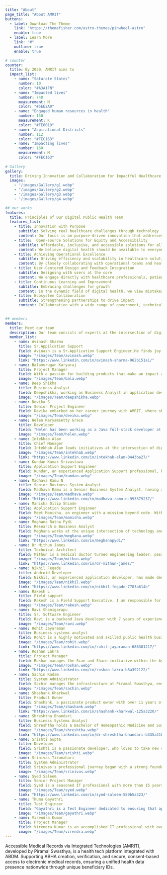 ```yaml
---
title: "About"
page_title: "About AMRIT"
buttons:
  - label: Download The Theme
    link: "https://themefisher.com/astro-themes/pinwheel-astro"
    enable: true
  - label: Learn More
    link: "#"
    outline: true
    enable: true

# counter
counter:
  title: By 2030, AMRIT aims to
  impact_list:
    - name: "Saturate States"
      number: 10
      color: "#A3A1FN"
    - name: "Impacted lives"
      number: 740
      measurement: M
      color: "#5EE2A0"
    - name: "Engaged human resources in health"
      number: 150
      measurement: K
      color: "#FE6019"
    - name: "Aspirational Districts"
      number: 112
      color: "#FEC163"
    - name: "Impacting lives"
      number: 160
      measurement: M
      color: "#FEC163"
    
# Gallery
gallery:
  title: Driving Innovation and Collaboration for Impactful Healthcare Solutions 
  images:
    - "/images/Gallery/g1.webp"
    - "/images/Gallery/g2.webp"
    - "/images/Gallery/g3.webp"
    - "/images/Gallery/g4.webp"

## our works
features:
  title: Principles of Our Digital Public Health Team
  features_list:
    - title: Innovation with Purpose
      subtitle: Solving real healthcare challenges through technology
      content: Our focus is on purpose-driven innovation that addresses critical public health challenges. We develop technology that enhances care delivery, improves patient outcomes, and supports healthcare workers, making a tangible difference in the healthcare landscape.
    - title:  Open-source Solutions for Equity and Accessibility
      subtitle: Affordable, inclusive, and accessible solutions for all
      content: We believe digital health should be available to everyone, regardless of socio-economic status or geographic location. Our commitment to open-source development ensures that our solutions are affordable and equitable, helping to close the digital divide for underserved populations. 
    - title: Achieving Operational Excellence
      subtitle: Driving efficiency and scalability in healthcare solutions 
      content: By closely collaborating with operational teams and healthcare professionals, we align our digital solutions with real-world healthcare needs. This integration streamlines processes, reduces inefficiencies, and ensures that our innovations are both sustainable and scalable within public health systems.
    - title: User-Centered Design and Feedback Integration
      subtitle: Designing with users at the core
      content: We engage directly with healthcare professionals, patients, and stakeholders to create practical, intuitive tools. By incorporating continuous feedback, we ensure our solutions are responsive, adaptable, and aligned with the evolving needs of users.
    - title: Continuous Learning and Improvement
      subtitle: Embracing challenges for growth
      content: In the dynamic field of digital health, we view mistakes as opportunities for learning. By fostering a culture of continuous improvement, we refine our processes, making our solutions more resilient, effective, and better aligned with the needs of our users.
    - title: Ecosystem Collaboration
      subtitle: Strengthening partnerships to drive impact
      content: Collaboration with a wide range of government, technical and knowledge partners enable us to enhance integration and interoperability. Through these partnerships, we amplify the impact of our solutions across public health systems. 
    

## members
members:
  title: Meet our team
  description: Our team consists of experts at the intersection of digital health, public health, technology, and leadership, dedicated to developing innovative and scalable health solutions that align with both national and global health objectives.
  member_list:
    - name: Avinash Sharma
      title: Sr.Appilcation Support
      field: Avinash is a Sr.Application Support Engineer,He finds joy in learning new skills,working closely with development team and having 3+ experience in healthcare. Currently serving as a Sr.Application Support at Piramal Swasthya.
      image: "/images/Team/avinash.webp"
      link: "https://www.linkedin.com/in/avinash-sharma-962b151a1/"
    - name: Balamurugan Karyaraj
      title: Project Manager
      field: With a passion for building products that make an impact and brings a unique blend of Scrum Master expertise and Project Management skills to the table. Dedicated to breaking down complex problems into manageable pieces, he leads teams to deliver results incrementally, with a focus on continuous improvement.
      image: "/images/Team/bala.webp"
    - name: Deep Shikha
      title: Business Analyst
      field: Deepshikha, working as Business Analyst in application development and requirement analysis and working as an Interface between Stakeholders and development team for deliverables to end-users. In my free time I like playing badminton or cooking.
      image: "/images/Team/deepshikha.webp"
    - name: Devika S
      title: Senior Project Engineer
      field: Devika embarked on her career journey with AMRIT, where she has spent the last five years working as a Senior Project Engineer at Wipro. As a full stack developer, she has been instrumental in building innovative healthcare solutions. She thrives in AMRIT’s collaborative and forward-thinking environment, which fosters creativity and the development of impactful digital solutions. Passionate about the intersection of technology and healthcare, she enjoys staying at the forefront of new advancements. In her free time, she explores new technologies, listens to music, gardening, and enjoys watching movies.
      image: "/images/Team/devika.webp"
    - name: Helen Karyamsetty Grace
      title: Developer
      field: "Helen has been working as a Java full-stack developer at Wipro for the past three years, having embarked on her journey with AMRIT, an organization that envisions healthcare in the digital world on a larger scale and strives to turn this vision into reality. She has a passion for exploring diverse and innovative ideas, continually striving to bring them to fruition. Outside of work, travel, crafting, and prayer bring her peace and fulfillment."
      image: "/images/Team/helen.webp"  
    - name: Intekhab Alam
      title: Chief Manager
      field: Intekhab Alam leads initiatives at the intersection of digital innovation and public health. With a strong commitment to leveraging technology for the betterment of communities, he aspires to stand as a beacon of excellence in the realm of Digital Public Health. What sets him apart is his unwavering dedication and passion for fostering a culture of public service through Sewa Bhav. He thrives on building meaningful connections with individuals who share his passion for making a positive impact on society.
      image: "/images/Team/intekhab.webp"
      link: "https://www.linkedin.com/in/intekhab-alam-0443ba27/"
    - name: Kundan Kumar Srivastava
      title: Application Support Engineer
      field: Kundan, an experienced Application Support professional, has been a dedicated contributor to the healthcare sector since February 2021. With a strong focus on ensuring the reliability, efficiency, and security of critical healthcare applications, Kundan plays a pivotal role in supporting the development and implementation of digital health solutions to improve healthcare delivery.
      image: "/images/Team/kundan.webp"
    - name: Madhava Ramu N
      title: Senior Business System Analyst
      field: Madhava Ramu is a Senior Business System Analyst, having around 16 Years of experience in IT industry, more into Healthcare. He has experience in Programming and Product designing. He enjoys innovating, designing digital tools for Healthcare. Currently, he is exploring on Public Health to help in designing and developing digital applications for Primary Care. His Hobbies are Gardening, Yoga and Meditation and Passionate in Teaching, Social work and he love Children and friend to Animals.
      image: "/images/Team/madhava.webp"
      link: "https://www.linkedin.com/in/madhava-ramu-n-993379237/"
    - name: Manisha Dilip Shinde
      title: Application Support Engineer
      field: Meet Manisha, an engineer with a mission beyond code. With a heart set on ensuring that India’s marginal communities receive the services they need, Manisha leverages technical expertise to support and sustain critical applications. Through their work, Manisha ensures that every solution stays reliable, impactful, and user-focused—one step at a time. Whether it’s troubleshooting issues or optimizing performance, they believe in building systems that start small but create meaningful change for those who need it most.
      image: "/images/Team/manisha.webp"
    - name: Meghana Ratna Pydi
      title: Research & Business Analyst
      field: Meghana works at the unique intersection of technology and public health. With a multidisciplinary background—including a Bachelor's in Biotechnology, a Master's in Public Health, and over 7 years of experience spanning digital health and community-based public health programs—she excels at bridging the gap between tech and healthcare delivery. Currently, Meghana is deepening her expertise by collaborating with state and district governments to implement digital health solutions in public health facilities, with a focus on demonstrating continuum of care using existing health systems and FOSS technologies. When she's not working, Meghana can be found immersed in an art project, lifting weights at the gym, or planning her next getaway—often fueled by humour on the internet.
      image: "/images/Team/meghana.webp"
      link: "https://www.linkedin.com/in/meghanapydi/"
    - name: Dr Mithun James
      title: Technical Architect
      field: Mithun is a medical doctor turned engineering leader, passionate about bridging the gap between medicine and technology. He finds joy in architecting scalable solutions that improve patient outcomes and empower care providers. Currently serving as a Technical Architect at Piramal Swasthya, he is shaping the evolution of the AMRIT platform to enhance public healthcare delivery. A strong believer in Tech4Good and the power of open-source, Mithun is committed to using technology for social impact.
      image: "/images/Team/mithun.webp"
      link: "https://www.linkedin.com/in/dr-mithun-james/"
    - name: Nikhil Fegade
      title: Android Developer
      field: Nikhil, an experienced application developer, has made dedicated contributions to open source and is also the maintainer of an open source project. He plays a pivotal role in developing user-friendly and user-centric mobile applications. Nikhil is leveraging his talents in the healthcare domain, driven by a passion for coding that creates meaningful, large-scale impact.
      image: "/images/Team/nikhil.webp"
      link: "https://www.linkedin.com/in/nikhil-fegade-7783a614b"
    - name: Rakesh L
      title: Field support
      field: Rakesh is a Field Support Executive, I am responsible for ensuring that the application users have a positive experience with our products. My role involves providing technical assistance, troubleshooting issues, and helping customers understand how to use the product effectively. I act as the bridge between the internal team and external stakeholders , addressing product-related concerns, escalating complex issues when needed, and ensuring that all inquiries are resolved promptly.
      image: "/images/Team/rakesh.webp"
    - name: Ravi Shanigarapu
      title: Sr. Software Engineer
      field: Ravi is a backend Java developer with 7 years of experience, including the last 3 years at Wipro. His passion for innovative ideas drives him to continuously expand his expertise. Working at AMRIT introduces him to new challenges that keep him engaged and enthusiastic about his work. In his personal life, he finds joy in traveling and bike rides, both of which fuel his adventurous spirit.
      image: "/images/Team/ravi.webp"
    - name: Rohit Jayaraman
      title: Business systems analyst
      field: Rohit is a highly motivated and skilled public health business analyst who excels at bridging the gap between business needs and technological solutions within the healthcare sector. He possesses a strong understanding of public health challenges and utilizes his analytical expertise to identify areas where technology can improve efficiency, effectiveness, and ultimately, health outcomes.e works closely with public health stakeholders, including healthcare providers, administrators, and community organizations, to understand their needs and challenges. This involves gathering and analyzing data on current processes, identifying pain points, and translating those needs into clear, actionable requirements.
      image: "/images/Team/rohit.webp"
      link: "https://www.linkedin.com/in/rohit-jayaraman-686381217/"
    - name: Roshan Lakra
      title: Project Manager
      field: Roshan manages the Scan and Share initiative within the Ayushman Bharat Digital Mission (ABDM) framework, focusing on its current use cases, potential enhancements, and strategies for broader adoption and integration into the healthcare ecosystem. Through this initiative, the goal is to improve healthcare accessibility and efficiency by enabling seamless ABHA ID generation and sharing, ultimately enhancing patient engagement and health data interoperability.
      image: "/images/Team/roshan.webp"
      link: "https://www.linkedin.com/in/roshan-lakra-b8a392122/"
    - name: Sachin Kadam
      title: System Administrator
      field: Sachin manages the infrastructure at Piramal Swasthya, ensuring seamless operations to support better health services. He is passionate about leveraging technology to drive impactful change. His belief - Trust in yourself—nothing is impossible.
      image: "/images/Team/sachin.webp"
    - name: Shashank Kharkwal
      title: Product Owner
      field: Shashank, a passionate product owner with over 11 years of experience, including more than three years in the healthcare domain. He has successfully developed SaaS-based healthcare products and an eCommerce platform, working closely with development teams to address business needs and implement changes. As a natural leader, Shashank thrives in collaborative environments. Outside of work, he enjoys traveling, playing cricket, and watching movies.
      image: "/images/Team/shashank.webp"
      link: "https://www.linkedin.com/in/shashank-kharkwal-125a3220/"
    - name: Shreshtha Bhandari
      title: Business Systems Analyst
      field: Shreshtha holds a Bachelor of Homeopathic Medicine and Surgery (BHMS) degree and has since transitioned into the field of business analysis. She now focuses on bridging the gap between healthcare needs and business solutions.
      image: "/images/Team/shreshtha.webp"
      link: "https://www.linkedin.com/in/dr-shreshtha-bhandari-b335a4104/"
    - name: Srishti Gupta
      title: Developer
      field: Srishti is a passionate developer, who loves to take new challenges and is making difference in the digital healthcare solution  at AMRIT. She enjoys being the part of AMRIT as it is an amalgamation of technology, healthcare and serving a great purpose in the public healthcare sector. Since she resonates with the long term vision of AMRIT, she is grateful for contributing her technical skill to a meaningful change in people's lives. When she is not coding, you can find her enjoying music, watching movies or exploring destinations, always eager to learn from the world around her.
      image: "/images/Team/srishti.webp"  
    - name: Srinivas Tirunahari
      title: System Administrator
      field: Srinivas's professional journey began with a strong foundation in system administration, where he developed his skills in managing infrastructure and ensuring seamless operations. Over the years, his passion for cloud computing and DevOps has grown, driving him to explore innovative ways to improve processes. Joining the AMRIT team has been particularly rewarding for him. He appreciates the team’s commitment to making a positive impact in the healthcare sector and is excited to collaborate with talented individuals who share a common goal of improving patient care through technology. In his free time, he enjoys exploring nature, which helps him recharge and stay inspired.
      image: "/images/Team/srinivas.webp"
    - name: Syed Saleem
      title: Senior Project Manager
      field: Syed is a seasoned IT professional with more than 15 years of experience in infrastructure management, specializing in optimizing data centers and leading high-performing teams. Since joining the organization in 2018 as a Senior Manager, he has consistently demonstrated expertise in overseeing IT operations across multiple states, driving successful implementation strategies. Currently, he is expanding his knowledge by exploring public health systems, broadening his impact beyond technology. Outside of his professional life, he finds joy in gardening, spending quality time with his family, and nurturing a deep connection with nature and relaxation
      image: "/images/Team/syed.webp"
      link: "https://www.linkedin.com/in/syed-saleem-589b5a323/"
    - name: Thumu Gayathri
      title: Test Engineer
      field: "Gayathri is a Test Engineer dedicated to ensuring that applications are reliable, efficient, and meet user requirements. Passionate about social service, she feels grateful to contribute to an impactful application that focuses on strengthening public health infrastructure and enhancing the quality of healthcare services at the grassroots level."
      image: "/images/Team/gayathri.webp"
    - name: Virendra Kumar
      title: Project Manager
      field: Virendra Kumar is an accomplished IT professional with over 15 years of experience. He has expertise in designing and managing systems that improve medical access and optimize health services. His work includes developing health information systems, mobile health application services and telemedicine platforms. Known for his leadership, problem-solving skills and technical proficiency, he collaborates with teams and organizations to create scalable and secure digital health solutions. His passion lies in using technology to enhance public health outcomes through innovation and digital transformation.
      image: "/images/Team/virendra.webp"
---
```

Accessible Medical Records via Integrated Technologies (AMRIT), developed by Piramal Swasthya, is a health tech platform integrated with ABDM. Supporting ABHA creation, verification, and secure, consent-based access to electronic medical records, ensuring a unified health data presence nationwide through unique beneficiary IDs.
